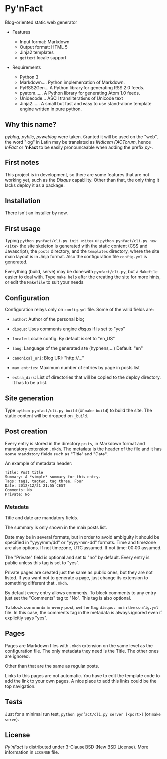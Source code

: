 Py'nFact
========

Blog-oriented static web generator

* Features
  * Input format: Markdown
  * Output format: HTML 5
  * Jinja2 templates
  * `gettext` locale support

* Requirements
  * Python 3
  * Markdown.... Python implementation of Markdown.
  * PyRSS2Gen... A Python library for generating RSS 2.0 feeds.
  * pyatom...... A Python library for generating Atom 1.0 feeds.
  * Unidecode... ASCII transliterations of Unicode text
  * Jinja2...... A small but fast and easy to use stand-alone
                 template engine written in pure python.

Why this name?
--------------

*pyblog*, *pyblic*, *pyweblog* were taken.
Granted it will be used on the "web", the word "log" in Latin may be
translated as *INdicem FACTorum*, hence *InFact* or **'nFact** to be
easily pronounceable when adding the prefix *py-*.

First notes
-----------

This project is in development, so there are some features that are
not working yet, such as the *Disqus* capability. Other than that, the
only thing it lacks deploy it as a package.

Installation
------------

There isn't an installer by now.

First usage
-----------

Typing `python pynfact/cli.py init <site>` or `python pynfact/cli.py
new <site>` the site skeleton is generated with the static content (CSS
and Javascript), the `posts` directory, and the `templates`
directory, where the site main layout is in Jinja format. Also the
configuration file `config.yml` is generated.

Everything (build, serve) may be done with `pynfact/cli.py`, but a
`Makefile` easier to deal with. Type `make help` after the creating
the site for more hints, or edit the `Makefile` to suit your needs.

Configuration
-------------

Configuration relays only on `config.yml` file. Some of the valid
fields are:

 * `author`: Author of the personal blog

 * `disqus`: Uses comments engine  *disqus* if is set to "yes"

 * `locale`: Locale config. By default is set to "en\_US"

 * `lang`: Language of the generated site (hyphens,...) Default: "en"

 * `canonical_uri`: Blog URI: "http://...".

 * `max_entries`: Maximum number of entries by page in posts list

 * `extra_dirs`: List of directories that will be copied to the
                 deploy directory. It has to be a list.

Site generation
---------------

Type `python pynfact/cli.py build` (or `make build`) to build the
site. The static content will be dropped on `_build`.


Post creation
-------------

Every entry is stored in the directory `posts`, in Markdown format
and mandatory extension `.mkdn`. The metadata is the header of the
file and it has some mandatory fields such as "Title" and "Date".

An example of metadata header:

    Title: Post title
    Summary: A *simple* summary for this entry.
    Tags: tag1, tagtwo, tag three, Four
    Date: 2012/12/21 21:55 CEST
    Comments: No
    Private: No

### Metadata

Title and date are mandatory fields.

The summary is only shown in the main posts list.

Date may be in several formats, but in order to avoid ambiguity it
should be specified in "yyyy/mm/dd" or "yyyy-mm-dd" formats. Time and
timezone are also options. If not timezone, UTC assumed. If not time:
00:00 assumed.

The "Private" field is optional and set to "no" by default. Every entry
is public unless this tag is set to "yes".

Private pages are created just the same as public ones, but they are
not listed. If you want not to generate a page, just change its
extension to something different that `.mkdn`.

By default every entry allows comments. To block comments to any entry
just set the "Comments" tag to "No". This tag is also optional.

To block comments in every post, set the flag `disqus: no` in the
`config.yml` file. In this case, the comments tag in the metadata is
always ignored even if explicitly says "yes".

Pages
-----

Pages are Markdown files with `.mkdn` extension on the same level as
the configuration file. The only metadata they need is the Title. The
other ones are ignored.

Other than that are the same as regular posts.

Links to this pages are not automatic. You have to edit the template
code to add the link to your own pages. A nice place to add this links
could be the top navigation.

Tests
-----

Just for a minimal run test, `python pynfact/cli.py server [<port>]`
(or `make serve`).

License
-------

*Py'nFact* is distributed under 3-Clause BSD (New BSD License).
More information in `LICENSE` file.

